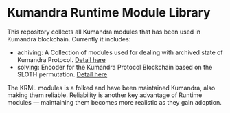 # Kumandra Runtime Module Library

This repository collects all Kumandra modules that has been used in Kumandra blockchain. Currently it includes:

* achiving: A Collection of modules used for dealing with archived state of Kumandra Protocol. [Detail here](https://docs.kumandra.org/modules-archiving)
* solving: Encoder for the Kumandra Protocol Blockchain based on the SLOTH permutation. [Detail here](https://docs.kumandra.org/modules-solving)

The KRML modules is a folked and have been maintained Kumandra, also making them reliable. Reliability is another key advantage of Runtime modules — maintaining them becomes more realistic as they gain adoption.
